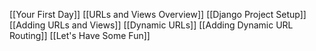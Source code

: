 [[Your First Day]]
[[URLs and Views Overview]]
[[Django Project Setup]]
[[Adding URLs and Views]]
[[Dynamic URLs]]
[[Adding Dynamic URL Routing]]
[[Let's Have Some Fun]]
